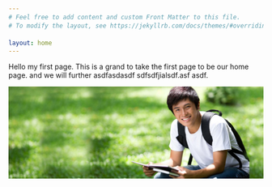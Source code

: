 ```yaml
---
# Feel free to add content and custom Front Matter to this file.
# To modify the layout, see https://jekyllrb.com/docs/themes/#overriding-theme-defaults

layout: home
---
```


Hello my first page. This is a grand to take the first page to be our home page. and we will further asdfasdasdf
sdfsdfjialsdf.asf
asdf.

<img src="/img/1.jpg" class="img-fluid" alt="Responsive image">

